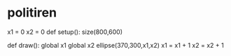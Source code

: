 # politiren
x1 = 0
x2 = 0
def setup():
    size(800,600)
    
def draw():
    global x1
    global x2
    ellipse(370,300,x1,x2)
    x1 = x1 + 1
    x2 = x2 + 1
